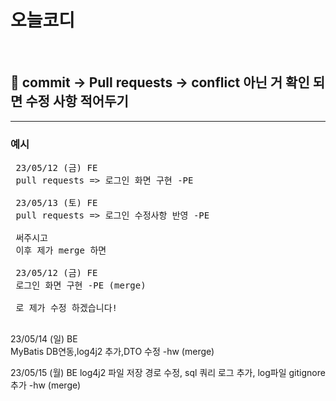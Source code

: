 # 오늘코디

<br>

## 🤙 commit -> Pull requests -> conflict 아닌 거 확인 되면 수정 사항 적어두기

<hr/>

### 예시

<pre>
 23/05/12 (금) FE
 pull requests => 로그인 화면 구현 -PE
 
 23/05/13 (토) FE
 pull requests => 로그인 수정사항 반영 -PE
 
 써주시고
 이후 제가 merge 하면
 
 23/05/12 (금) FE
 로그인 화면 구현 -PE (merge) 
 
 로 제가 수정 하겠습니다!

</pre>

23/05/14 (일) BE  
 MyBatis DB연동,log4j2 추가,DTO 수정 -hw (merge)

23/05/15 (월) BE
log4j2 파일 저장 경로 수정, sql 쿼리 로그 추가, log파일 gitignore 추가 -hw (merge)
